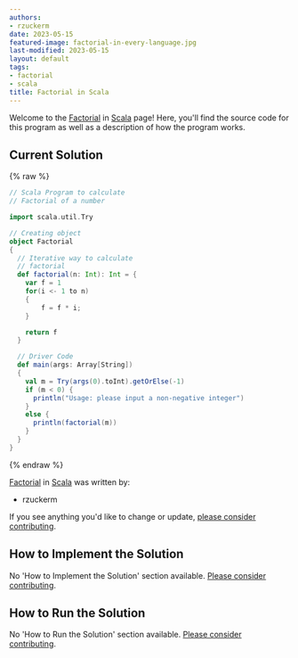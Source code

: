 ```yaml
---
authors:
- rzuckerm
date: 2023-05-15
featured-image: factorial-in-every-language.jpg
last-modified: 2023-05-15
layout: default
tags:
- factorial
- scala
title: Factorial in Scala
---
```


Welcome to the [Factorial](https://sampleprograms.io/projects/factorial) in [Scala](https://sampleprograms.io/languages/scala) page! Here, you'll find the source code for this program as well as a description of how the program works.

## Current Solution

{% raw %}

```scala
// Scala Program to calculate 
// Factorial of a number 

import scala.util.Try

// Creating object 
object Factorial 
{ 
  // Iterative way to calculate
  // factorial
  def factorial(n: Int): Int = { 
    var f = 1
    for(i <- 1 to n) 
    { 
        f = f * i; 
    } 

    return f 
  } 

  // Driver Code 
  def main(args: Array[String]) 
  {
    val m = Try(args(0).toInt).getOrElse(-1)
    if (m < 0) {
      println("Usage: please input a non-negative integer")
    }
    else {
      println(factorial(m))
    }
  } 
}
```

{% endraw %}

[Factorial](https://sampleprograms.io/projects/factorial) in [Scala](https://sampleprograms.io/languages/scala) was written by:

- rzuckerm

If you see anything you'd like to change or update, [please consider contributing](https://github.com/TheRenegadeCoder/sample-programs).

## How to Implement the Solution

No 'How to Implement the Solution' section available. [Please consider contributing](https://github.com/TheRenegadeCoder/sample-programs-website).

## How to Run the Solution

No 'How to Run the Solution' section available. [Please consider contributing](https://github.com/TheRenegadeCoder/sample-programs-website).